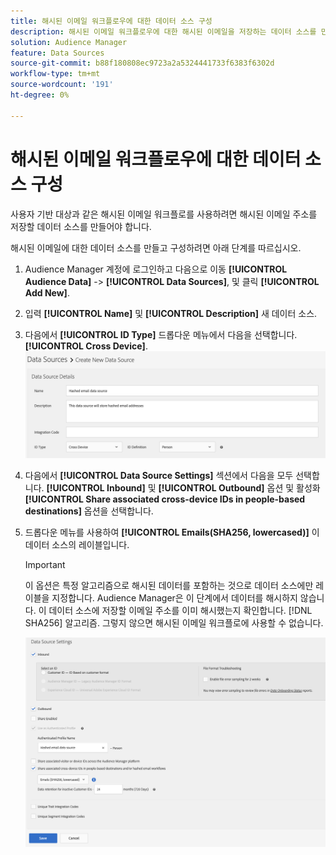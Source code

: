 ```yaml
---
title: 해시된 이메일 워크플로우에 대한 데이터 소스 구성
description: 해시된 이메일 워크플로우에 대한 해시된 이메일을 저장하는 데이터 소스를 만드는 방법을 알아봅니다.
solution: Audience Manager
feature: Data Sources
source-git-commit: b88f180808ec9723a2a5324441733f6383f6302d
workflow-type: tm+mt
source-wordcount: '191'
ht-degree: 0%

---
```



# 해시된 이메일 워크플로우에 대한 데이터 소스 구성

사용자 기반 대상과 같은 해시된 이메일 워크플로를 사용하려면 해시된 이메일 주소를 저장할 데이터 소스를 만들어야 합니다.

해시된 이메일에 대한 데이터 소스를 만들고 구성하려면 아래 단계를 따르십시오.

1. Audience Manager 계정에 로그인하고 다음으로 이동 **[!UICONTROL Audience Data]** -> **[!UICONTROL Data Sources]**, 및 클릭 **[!UICONTROL Add New]**.
1. 입력 **[!UICONTROL Name]** 및 **[!UICONTROL Description]** 새 데이터 소스.
1. 다음에서 **[!UICONTROL ID Type]** 드롭다운 메뉴에서 다음을 선택합니다. **[!UICONTROL Cross Device]**.
   ![데이터 소스 세부 정보 섹션을 보여주는 Audience Manager UI 이미지입니다.](../features/assets/create-hashed-email-data-source.png)
1. 다음에서 **[!UICONTROL Data Source Settings]** 섹션에서 다음을 모두 선택합니다. **[!UICONTROL Inbound]** 및 **[!UICONTROL Outbound]** 옵션 및 활성화 **[!UICONTROL Share associated cross-device IDs in people-based destinations]** 옵션을 선택합니다.
1. 드롭다운 메뉴를 사용하여 **[!UICONTROL Emails(SHA256, lowercased)]** 이 데이터 소스의 레이블입니다.

   >[!IMPORTANT]
   >
   >이 옵션은 특정 알고리즘으로 해시된 데이터를 포함하는 것으로 데이터 소스에만 레이블을 지정합니다. Audience Manager은 이 단계에서 데이터를 해시하지 않습니다. 이 데이터 소스에 저장할 이메일 주소를 이미 해시했는지 확인합니다. [!DNL SHA256] 알고리즘. 그렇지 않으면 해시된 이메일 워크플로에 사용할 수 없습니다.

   ![데이터 소스 설정 섹션을 보여 주는 Audience Manager UI 이미지입니다.](../features/assets/data-source-settings.png)


